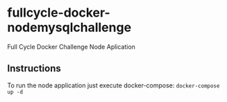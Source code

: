 # fullcycle-docker-nodemysqlchallenge
Full Cycle Docker Challenge Node Aplication

## Instructions
 To run the node application just execute docker-compose:
    `docker-compose up -d`
